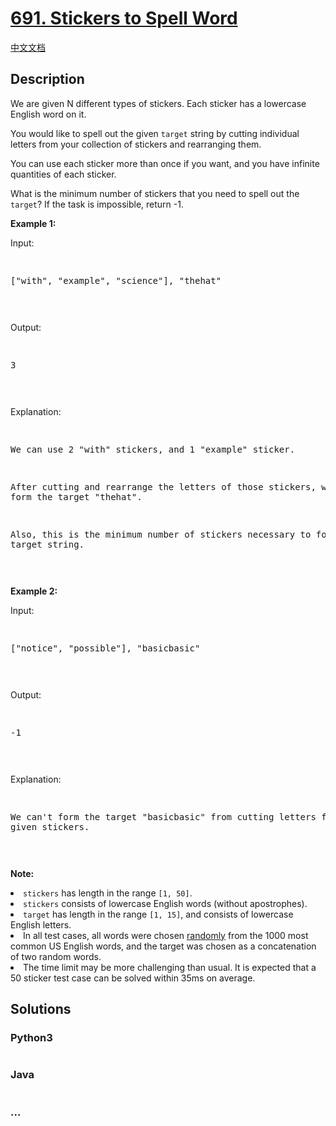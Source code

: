 # [691. Stickers to Spell Word](https://leetcode.com/problems/stickers-to-spell-word)

[中文文档](/solution/0600-0699/0691.Stickers%20to%20Spell%20Word/README.md)

## Description
<p>

We are given N different types of stickers.  Each sticker has a lowercase English word on it.

</p><p>

You would like to spell out the given <code>target</code> string by cutting individual letters from your collection of stickers and rearranging them.

</p><p>

You can use each sticker more than once if you want, and you have infinite quantities of each sticker.

</p><p>

What is the minimum number of stickers that you need to spell out the <code>target</code>?  If the task is impossible, return -1.

</p>



<p><b>Example 1:</b></p>

<p>Input:<pre>

["with", "example", "science"], "thehat"

</pre></p>



<p>Output:<pre>

3

</pre></p>



<p>Explanation:<pre>

We can use 2 "with" stickers, and 1 "example" sticker.

After cutting and rearrange the letters of those stickers, we can form the target "thehat".

Also, this is the minimum number of stickers necessary to form the target string.

</pre></p>



<p><b>Example 2:</b></p>

<p>Input:<pre>

["notice", "possible"], "basicbasic"

</pre></p>



<p>Output:<pre>

-1

</pre></p>



<p>Explanation:<pre>

We can't form the target "basicbasic" from cutting letters from the given stickers.

</pre></p>



<p><b>Note:</b>

<li><code>stickers</code> has length in the range <code>[1, 50]</code>.</li>

<li><code>stickers</code> consists of lowercase English words (without apostrophes).</li>

<li><code>target</code> has length in the range <code>[1, 15]</code>, and consists of lowercase English letters.</li>

<li>In all test cases, all words were chosen <u>randomly</u> from the 1000 most common US English words, and the target was chosen as a concatenation of two random words.</li>

<li>The time limit may be more challenging than usual.  It is expected that a 50 sticker test case can be solved within 35ms on average.</li>

</p>


## Solutions


<!-- tabs:start -->

### **Python3**

```python

```

### **Java**

```java

```

### **...**
```

```

<!-- tabs:end -->